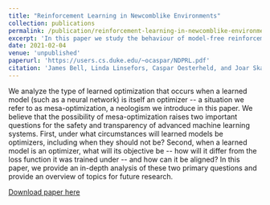 ```yaml
---
title: "Reinforcement Learning in Newcomblike Environments"
collection: publications
permalink: /publication/reinforcement-learning-in-newcomblike-environments
excerpt: 'In this paper we study the behaviour of model-free reinforcement learning algorithms in Newcomblike environments, and what decision theory such algorithms implicitly implement. We find that they adhere to ratificationism.'
date: 2021-02-04
venue: 'unpublished'
paperurl: 'https://users.cs.duke.edu/~ocaspar/NDPRL.pdf'
citation: 'James Bell, Linda Linsefors, Caspar Oesterheld, and Joar Skalse (2020). Reinforcement Learning in Newcomblike Environments.'
---
```

We analyze the type of learned optimization that occurs when a learned model (such as a neural network) is itself an optimizer -- a situation we refer to as mesa-optimization, a neologism we introduce in this paper. We believe that the possibility of mesa-optimization raises two important questions for the safety and transparency of advanced machine learning systems. First, under what circumstances will learned models be optimizers, including when they should not be? Second, when a learned model is an optimizer, what will its objective be -- how will it differ from the loss function it was trained under -- and how can it be aligned? In this paper, we provide an in-depth analysis of these two primary questions and provide an overview of topics for future research.

[Download paper here](https://www.fhi.ox.ac.uk/wp-content/uploads/1906.01820.pdf)

